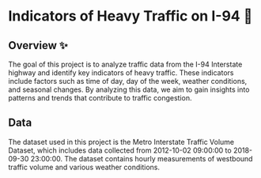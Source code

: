 # Indicators of Heavy Traffic on I-94 🌱

## Overview ✨
The goal of this project is to analyze traffic data from the I-94 Interstate highway and identify key indicators of heavy traffic. These indicators include factors such as time of day, day of the week, weather conditions, and seasonal changes. By analyzing this data, we aim to gain insights into patterns and trends that contribute to traffic congestion.
  
## Data
The dataset used in this project is the Metro Interstate Traffic Volume Dataset, which includes data collected from 2012-10-02 09:00:00 to 2018-09-30 23:00:00. The dataset contains hourly measurements of westbound traffic volume and various weather conditions.
